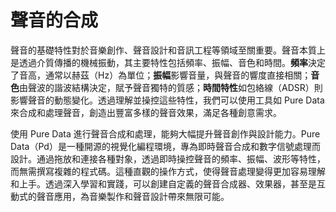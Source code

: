 # 聲音的合成



聲音的基礎特性對於音樂創作、聲音設計和音訊工程等領域至關重要。聲音本質上是透過介質傳播的機械振動，其主要特性包括頻率、振幅、音色和時間。**頻率**決定了音高，通常以赫茲（Hz）為單位；**振幅**影響音量，與聲音的響度直接相關；**音色**由聲波的諧波結構決定，賦予聲音獨特的質感；**時間特性**如包絡線（ADSR）則影響聲音的動態變化。透過理解並操控這些特性，我們可以使用工具如 Pure Data 來合成和處理聲音，創造出豐富多樣的聲音效果，滿足各種創意需求。

使用 Pure Data 進行聲音合成和處理，能夠大幅提升聲音創作與設計能力。Pure Data（Pd）是一種開源的視覺化編程環境，專為即時聲音合成和數字信號處理而設計。通過拖放和連接各種對象，透過即時操控聲音的頻率、振幅、波形等特性，而無需撰寫複雜的程式碼。這種直觀的操作方式，使得聲音處理變得更加容易理解和上手。透過深入學習和實踐，可以創建自定義的聲音合成器、效果器，甚至是互動式的聲音應用，為音樂製作和聲音設計帶來無限可能。



